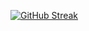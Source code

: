 [![GitHub Streak](https://streak-stats.demolab.com?user=VozniakMykola&hide_border=true)](https://git.io/streak-stats)
